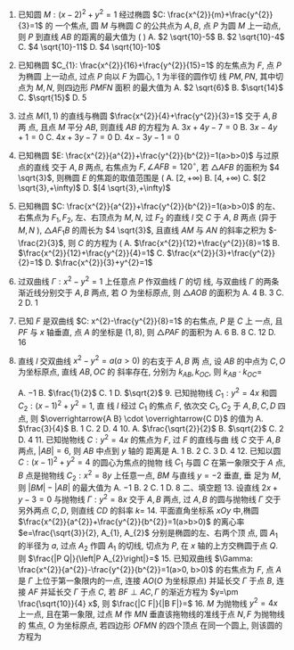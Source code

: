 1. 已知圆 $M:(x-2)^{2}+y^{2}=1$ 经过椭圆 $C: \frac{x^{2}}{m}+\frac{y^{2}}{3}=1$ 的 一个焦点, 圆 $M$ 与椭圆 $C$ 的公共点为 $A, B$, 点 $P$ 为圆 $M$ 上一动点, 则 $P$ 到直线 $A B$ 的距离的最大值为 ( )
    A. $2 \sqrt{10}-5$
    B. $2 \sqrt{10}-4$
    C. $4 \sqrt{10}-11$
    D. $4 \sqrt{10}-10$

2. 已知椭圆 $C_{1}: \frac{x^{2}}{16}+\frac{y^{2}}{15}=1$ 的左焦点为 $F$, 点 $P$ 为椭圆 上一动点, 过点 $P$ 向以 $F$ 为圆心, 1 为半径的圆作切 线 $P M, P N$, 其中切点为 $M, N$, 则四边形 $P M F N$ 面积 的最大值为
    A. $2 \sqrt{6}$
    B. $\sqrt{14}$
    C. $\sqrt{15}$
    D. 5

3. 过点 $M(1,1)$ 的直线与椭圆 $\frac{x^{2}}{4}+\frac{y^{2}}{3}=1$ 交于 $A, B$ 两 点, 且点 $M$ 平分 $A B$, 则直线 $A B$ 的方程为
    A. $3 x+4 y-7=0$
    B. $3 x-4 y+1=0$
    C. $4 x+3 y-7=0$
    D. $4 x-3 y-1=0$

4. 已知椭圆 $E: \frac{x^{2}}{a^{2}}+\frac{y^{2}}{b^{2}}=1(a>b>0)$ 与过原点的直线 交于 $A, B$ 两点, 右焦点为 $F, \angle A F B=120^{\circ}$, 若 $\triangle A F B$ 的面积为 $4 \sqrt{3}$, 则椭圆 $E$ 的焦距的取值范围是 (
    A. $[2,+\infty)$
    B. $[4,+\infty)$
    C. $[2 \sqrt{3},+\infty)$
    D. $[4 \sqrt{3},+\infty)$

5. 已知椭圆 $C: \frac{x^{2}}{a^{2}}+\frac{y^{2}}{b^{2}}=1(a>b>0)$ 的左、右焦点为 $F_{1}, F_{2}$, 左、右顶点为 $M, N$, 过 $F_{2}$ 的直线 $l$ 交 $C$ 于 $A$, $B$ 两点 (异于 $M, N$ ), $\triangle A F_{1} B$ 的周长为 $4 \sqrt{3}$, 且直线 $A M$ 与 $A N$ 的斜率之积为 $-\frac{2}{3}$, 则 $C$ 的方程为 (
    A. $\frac{x^{2}}{12}+\frac{y^{2}}{8}=1$
    B. $\frac{x^{2}}{12}+\frac{y^{2}}{4}=1$
    C. $\frac{x^{2}}{3}+\frac{y^{2}}{2}=1$
    D. $\frac{x^{2}}{3}+y^{2}=1$

6. 过双曲线 $\Gamma: x^{2}-y^{2}=1$ 上任意点 $P$ 作双曲线 $\Gamma$ 的切 线, 与双曲线 $\Gamma$ 的两条渐近线分别交于 $A, B$ 两点, 若 $O$ 为坐标原点, 则 $\triangle A O B$ 的面积为
    A. 4
    B. 3
    C. 2
    D. 1

7. 已知 $F$ 是双曲线 $C: x^{2}-\frac{y^{2}}{8}=1$ 的右焦点, $P$ 是 $C$ 上 一点, 且 $P F$ 与 $x$ 轴垂直, 点 $A$ 的坐标是 $(1,8)$, 则 $\triangle P A F$ 的面积为
    A. 6
    B. 8
    C. 12
    D. 16

8. 直线 $l$ 交双曲线 $x^{2}-y^{2}=a(a>0)$ 的右支于 $A, B$ 两 点, 设 $A B$ 的中点为 $C, O$ 为坐标原点, 直线 $A B, O C$ 的 斜率存在, 分别为 $k_{A B}, k_{O C}$, 则 $k_{A B} \cdot k_{O C}=$

   A. $-1$
   B. $\frac{1}{2}$
   C. 1
   D. $\sqrt{2}$
   9. 已知抛物线 $C_{1}: y^{2}=4 x$ 和圆 $C_{2}:(x-1)^{2}+y^{2}=1$, 直 线 $l$ 经过 $C_{1}$ 的焦点 $F$, 依次交 $C_{1}, C_{2}$ 于 $A, B, C, D$ 四 点, 则 $\overrightarrow{A B} \cdot \overrightarrow{C D}$ 的值为
   A. $\frac{3}{4}$
   B. 1
   C. 2
   D. 4
   10. 
   A. $\frac{\sqrt{2}}{2}$
   B. $\sqrt{2}$
   C. 2
   D. 4
   11. 已知抛物线 $C: y^{2}=4 x$ 的焦点为 $F$, 过 $F$ 的直线与曲 线 $C$ 交于 $A, B$ 两点, $|A B|=6$, 则 $A B$ 中点到 $y$ 轴的 距离是
   A. 1
   B. 2
   C. 3
   D. 4
   12. 已知以圆 $C:(x-1)^{2}+y^{2}=4$ 的圆心为焦点的抛物 线 $C_{1}$ 与圆 $C$ 在第一象限交于 $A$ 点, $B$ 点是抛物线 $C_{2}: x^{2}=8 y$ 上任意一点, $B M$ 与直线 $y=-2$ 垂直, 垂 足为 $M$, 则 $|B M|-|A B|$ 的最大值为
   A. $-1$
   B. 2
   C. 1
   D. 8
   二、填空题
   13. 设直线 $2 x+y-3=0$ 与抛物线 $\Gamma: y^{2}=8 x$ 交于 $A, B$ 两点, 过 $A, B$ 的圆与抛物线 $\Gamma$ 交于另外两点 $C, D$, 则直线 $C D$ 的斜率 $k=$
   14. 平面直角坐标系 $x O y$ 中,椭圆 $\frac{x^{2}}{a^{2}}+\frac{y^{2}}{b^{2}}=1(a>b>0)$ 的离心率 $e=\frac{\sqrt{3}}{2}, A_{1}, A_{2}$ 分别是椭圆的左、右两个顶 点, 圆 $A_{1}$ 的半径为 $a$, 过点 $A_{2}$ 作圆 $A_{1}$ 的切线, 切点为 $P$, 在 $x$ 轴的上方交椭圆于点 $Q$. 则 $\frac{|P Q|}{\left|P A_{2}\right|}=$
   15. 已知双曲线 $\Gamma: \frac{x^{2}}{a^{2}}-\frac{y^{2}}{b^{2}}=1(a>0, b>0)$ 的右焦点为 $F$, 点 $A$ 是 $\Gamma$ 上位于第一象限内的一点, 连接 $A O(O$ 为坐标原点) 并延长交 $\Gamma$ 于点 $B$, 连接 $A F$ 并延长交 $\Gamma$ 于点 $C$, 若 $B F \perp A C, \Gamma$ 的渐近方程为 $y=\pm \frac{\sqrt{10}}{4} x$, 则 $\frac{|C F|}{|B F|}=$
   16. $M$ 为抛物线 $y^{2}=4 x$ 上一点, 且在第一象限, 过点 $M$ 作 $M N$ 垂直该拖物线的准线于点 $N, F$ 为抛物线的 焦点, $O$ 为坐标原点, 若四边形 $O F M N$ 的四个顶点 在同一个圆上, 则该圆的方程为

